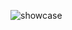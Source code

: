 ![showcase](https://github.com/claeti-data/game-retail-company-sales-data/blob/master/ER%20Diagram.png?raw=true)
